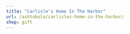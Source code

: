 ```yaml
---
title: "Carlisle's Home In The Harbor"
url: /ashtabula/carlisles-home-in-the-harbor/
shop: gift
---
```

